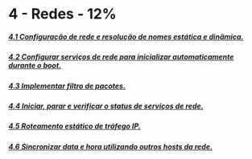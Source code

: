 # 4 - Redes - 12%

##### [4.1 Configuração de rede e resolução de nomes estática e dinâmica.]()

##### [4.2 Configurar serviços de rede para inicializar automaticamente durante o boot.]()

##### [4.3 Implementar filtro de pacotes.]()

##### [4.4 Iniciar, parar e verificar o status de serviços de rede.]()

##### [4.5 Roteamento estático de tráfego IP.]()

##### [4.6 Sincronizar data e hora utilizando outros hosts da rede.]()

